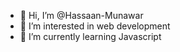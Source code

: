 - 👋 Hi, I’m @Hassaan-Munawar
- 👀 I’m interested in web development
- 🌱 I’m currently learning Javascript

<!---
Hassaan-Munawar/Hassaan-Munawar is a ✨ special ✨ repository because its `README.md` (this file) appears on your GitHub profile.
You can click the Preview link to take a look at your changes.
--->
